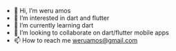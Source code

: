 - 👋 Hi, I’m weru amos
- 👀 I’m interested in dart and flutter
- 🌱 I’m currently learning dart
- 💞️ I’m looking to collaborate on dart/flutter mobile apps
- 📫 How to reach me weruamos@gmail.com

<!---
weruamos/weruamos is a ✨ special ✨ repository because its `README.md` (this file) appears on your GitHub profile.
You can click the Preview link to take a look at your changes.
--->
